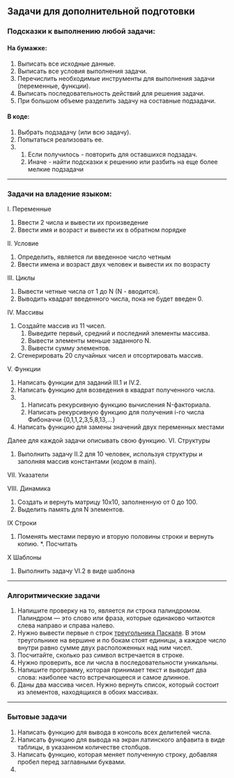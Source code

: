 ## Задачи для дополнительной подготовки

### Подсказки к выполнению любой задачи:
#### На бумажке:
1. Выписать все исходные данные.
2. Выписать все условия выполнения задачи.
3. Перечислить необходимые инструменты для выполнения задачи (переменные, функции).
4. Выписать последовательность действий для решения задачи.
5. При большом объеме разделить задачу на составные подзадачи.

#### В коде:
1. Выбрать подзадачу (или всю задачу).
2. Попытаться реализовать ее.
3. 
	1. Если получилось - повторить для оставшихся подзадач.
	1. Иначе - найти подсказки к решению или разбить на еще более мелкие подзадачи

---
### Задачи на владение языком:
I.   Переменные
1. Ввести 2 числа и вывести их произведение
2. Ввести имя и возраст и вывести их в обратном порядке

II.  Условие
1. Определить, является ли введенное число четным
2. Ввести имена и возраст двух человек и вывести их по возрасту

III. Циклы
1. Вывести четные числа от 1 до N (N - вводится).
2. Выводить квадрат введенного числа, пока не будет введен 0.

IV.  Массивы
1. Создайте массив из 11 чисел. 
	1. Выведите первый, средний и последний элементы массива.
	1. Вывести элементы меньше заданного N.
	1. Вывести сумму элементов.
2. Сгенерировать 20 случайных чисел и отсортировать массив.

V.   Функции
1. Написать функции для заданий III.1 и IV.2.
2. Написать функцию для возведения в квадрат полученного числа.
3. 1. Написать рекурсивную функцию вычисления N-факториала.
	2. Написать рекурсивную функцию для получения i-го числа Фибоначчи {0,1,1,2,3,5,8,13,...}
4. Написать функцию для замены значений двух переменных местами

Далее для каждой задачи описывать свою функцию.
VI. Структуры
1. Выполнить задачу II.2 для 10 человек, используя структуры и заполняя массив константами (кодом в main).

VII. Указатели

VIII.  Динамика
1. Создать и вернуть матрицу 10х10, заполненную от 0 до 100.
2. Выделить память для N элементов.

IX  Строки
1. Поменять местами первую и вторую половины строки и вернуть копию.
*. Посчитать 

X   Шаблоны
1. Выполнить задачу VI.2 в виде шаблона

---
### Алгоритмические задачи
1. Напишите проверку на то, является ли строка палиндромом. Палиндром — это слово или фраза, которые одинаково читаются слева направо и справа налево.
1. Нужно вывести первые n строк [треугольника Паскаля](https://ru.wikipedia.org/wiki/%D0%A2%D1%80%D0%B5%D1%83%D0%B3%D0%BE%D0%BB%D1%8C%D0%BD%D0%B8%D0%BA_%D0%9F%D0%B0%D1%81%D0%BA%D0%B0%D0%BB%D1%8F). В этом треугольнике на вершине и по бокам стоят единицы, а каждое число внутри равно сумме двух расположенных над ним чисел.
1. Посчитайте, сколько раз символ встречается в строке.
1. Нужно проверить, все ли числа в последовательности уникальны.
1. Напишите программу, которая принимает текст и выводит два слова: наиболее часто встречающееся и самое длинное.
1. Даны два массива чисел. Нужно вернуть список, который состоит из элементов, находящихся в обоих массивах.

---
### Бытовые задачи
1. Написать функцию для вывода в консоль всех делителей числа.
1. Написать функцию для вывода на экран латинского алфавита в виде таблицы, в указанном количестве столбцов.
1. Написать функцию, которая меняет полученную строку, добавляя пробел перед заглавными буквами.
1. 
